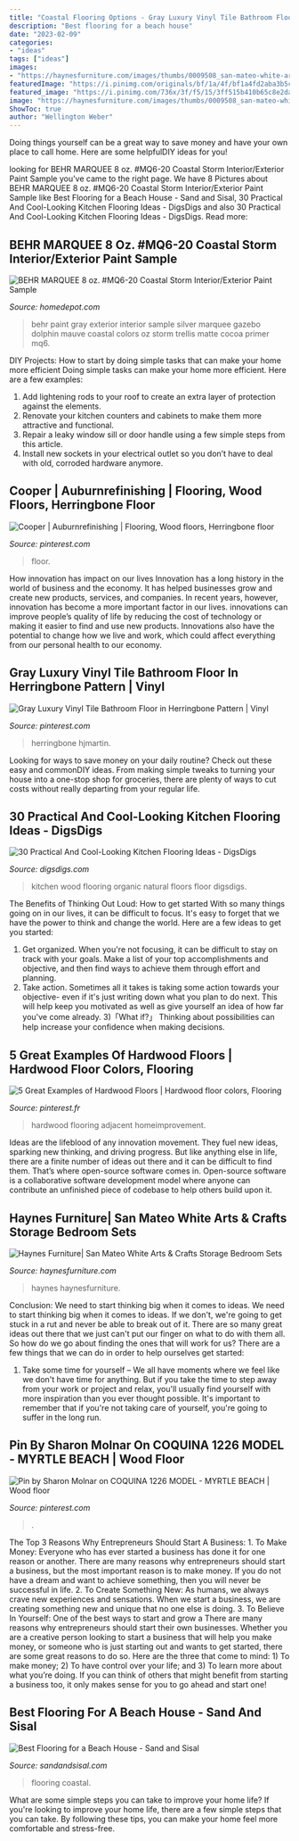 ```yaml
---
title: "Coastal Flooring Options - Gray Luxury Vinyl Tile Bathroom Floor In Herringbone Pattern"
description: "Best flooring for a beach house"
date: "2023-02-09"
categories:
- "ideas"
tags: ["ideas"]
images:
- "https://haynesfurniture.com/images/thumbs/0009508_san-mateo-white-arts-crafts-storage-bedroom-sets_1200.jpeg"
featuredImage: "https://i.pinimg.com/originals/bf/1a/4f/bf1a4fd2aba3b5c161335eaa3605f14c.jpg"
featured_image: "https://i.pinimg.com/736x/3f/f5/15/3ff515b410b65c8e2da20fe783eafebe--ceiling-detail-herringbone-pattern.jpg"
image: "https://haynesfurniture.com/images/thumbs/0009508_san-mateo-white-arts-crafts-storage-bedroom-sets_1200.jpeg"
ShowToc: true
author: "Wellington Weber"
---
```



Doing things yourself can be a great way to save money and have your own place to call home. Here are some helpfulDIY ideas for you!

	

		
looking for BEHR MARQUEE 8 oz. #MQ6-20 Coastal Storm Interior/Exterior Paint Sample you've came to the right page. We have 8 Pictures about BEHR MARQUEE 8 oz. #MQ6-20 Coastal Storm Interior/Exterior Paint Sample like Best Flooring for a Beach House - Sand and Sisal, 30 Practical And Cool-Looking Kitchen Flooring Ideas - DigsDigs and also 30 Practical And Cool-Looking Kitchen Flooring Ideas - DigsDigs. Read more:
		
    
## BEHR MARQUEE 8 Oz. #MQ6-20 Coastal Storm Interior/Exterior Paint Sample

<img loading=lazy src="https://images.homedepot-static.com/productImages/24d47b43-81b7-43a2-a44e-6636bdd8f8c4/svn/coastal-storm-behr-marquee-paint-colors-mq30416-64_1000.jpg" onerror="this.onerror=null;this.src='https://tse1.mm.bing.net/th?id=OIP.WnUxCPvvi0_mYM7JN05YbAHaHa&amp;pid=15.1';" alt="BEHR MARQUEE 8 oz. #MQ6-20 Coastal Storm Interior/Exterior Paint Sample">

_Source: homedepot.com_

>behr paint gray exterior interior sample silver marquee gazebo dolphin mauve coastal colors oz storm trellis matte cocoa primer mq6. 

	

DIY Projects: How to start by doing simple tasks that can make your home more efficient
Doing simple tasks can make your home more efficient. Here are a few examples:
1. Add lightening rods to your roof to create an extra layer of protection against the elements.
2. Renovate your kitchen counters and cabinets to make them more attractive and functional.
3. Repair a leaky window sill or door handle using a few simple steps from this article. 
4. Install new sockets in your electrical outlet so you don’t have to deal with old, corroded hardware anymore.

    
## Cooper | Auburnrefinishing | Flooring, Wood Floors, Herringbone Floor

<img loading=lazy src="https://i.pinimg.com/736x/3f/f5/15/3ff515b410b65c8e2da20fe783eafebe--ceiling-detail-herringbone-pattern.jpg" onerror="this.onerror=null;this.src='https://tse4.mm.bing.net/th?id=OIP.cg2uWUeQFzkT2YMlvy3qjAHaLH&amp;pid=15.1';" alt="Cooper | Auburnrefinishing | Flooring, Wood floors, Herringbone floor">

_Source: pinterest.com_

>floor. 

	

How innovation has impact on our lives
Innovation has a long history in the world of business and the economy. It has helped businesses grow and create new products, services, and companies. In recent years, however, innovation has become a more important factor in our lives. innovations can improve people’s quality of life by reducing the cost of technology or making it easier to find and use new products. Innovations also have the potential to change how we live and work, which could affect everything from our personal health to our economy.

    
## Gray Luxury Vinyl Tile Bathroom Floor In Herringbone Pattern | Vinyl

<img loading=lazy src="https://i.pinimg.com/originals/63/69/67/636967ccb3e2d8a8ecbe3990ed7fe2db.jpg" onerror="this.onerror=null;this.src='https://tse2.mm.bing.net/th?id=OIP.G_ci0_8K7gAdPkpbaGuLfQHaLG&amp;pid=15.1';" alt="Gray Luxury Vinyl Tile Bathroom Floor in Herringbone Pattern | Vinyl">

_Source: pinterest.com_

>herringbone hjmartin. 

	

Looking for ways to save money on your daily routine? Check out these easy and commonDIY ideas. From making simple tweaks to turning your house into a one-stop shop for groceries, there are plenty of ways to cut costs without really departing from your regular life.

    
## 30 Practical And Cool-Looking Kitchen Flooring Ideas - DigsDigs

<img loading=lazy src="http://www.digsdigs.com/photos/2016/07/23-organic-wood-kitchen-floor.jpg" onerror="this.onerror=null;this.src='https://tse2.mm.bing.net/th?id=OIP.9jYQThRJ9YefkKlLpJH2-gHaLH&amp;pid=15.1';" alt="30 Practical And Cool-Looking Kitchen Flooring Ideas - DigsDigs">

_Source: digsdigs.com_

>kitchen wood flooring organic natural floors floor digsdigs. 

	

The Benefits of Thinking Out Loud: How to get started
With so many things going on in our lives, it can be difficult to focus. It's easy to forget that we have the power to think and change the world. Here are a few ideas to get you started: 
1) Get organized. When you're not focusing, it can be difficult to stay on track with your goals. Make a list of your top accomplishments and objective, and then find ways to achieve them through effort and planning. 
2) Take action. Sometimes all it takes is taking some action towards your objective- even if it's just writing down what you plan to do next. This will help keep you motivated as well as give yourself an idea of how far you've come already. 
3)「What if?」 Thinking about possibilities can help increase your confidence when making decisions.

    
## 5 Great Examples Of Hardwood Floors | Hardwood Floor Colors, Flooring

<img loading=lazy src="https://i.pinimg.com/originals/bf/1a/4f/bf1a4fd2aba3b5c161335eaa3605f14c.jpg" onerror="this.onerror=null;this.src='https://tse1.mm.bing.net/th?id=OIP.LsBLOVYY5cVDnXxir52ZnQHaFj&amp;pid=15.1';" alt="5 Great Examples of Hardwood Floors | Hardwood floor colors, Flooring">

_Source: pinterest.fr_

>hardwood flooring adjacent homeimprovement. 

	

Ideas are the lifeblood of any innovation movement. They fuel new ideas, sparking new thinking, and driving progress. But like anything else in life, there are a finite number of ideas out there and it can be difficult to find them. That’s where open-source software comes in. Open-source software is a collaborative software development model where anyone can contribute an unfinished piece of codebase to help others build upon it.

    
## Haynes Furniture| San Mateo White Arts &amp; Crafts Storage Bedroom Sets

<img loading=lazy src="https://haynesfurniture.com/images/thumbs/0009508_san-mateo-white-arts-crafts-storage-bedroom-sets_1200.jpeg" onerror="this.onerror=null;this.src='https://tse4.mm.bing.net/th?id=OIP.XsyPwSul2uwZuJV-HAlH4gHaEc&amp;pid=15.1';" alt="Haynes Furniture| San Mateo White Arts &amp; Crafts Storage Bedroom Sets">

_Source: haynesfurniture.com_

>haynes haynesfurniture. 

	

Conclusion: We need to start thinking big when it comes to ideas.
We need to start thinking big when it comes to ideas. If we don't, we're going to get stuck in a rut and never be able to break out of it. There are so many great ideas out there that we just can't put our finger on what to do with them all. So how do we go about finding the ones that will work for us? There are a few things that we can do in order to help ourselves get started: 
1) Take some time for yourself – We all have moments where we feel like we don't have time for anything. But if you take the time to step away from your work or project and relax, you'll usually find yourself with more inspiration than you ever thought possible. It's important to remember that if you're not taking care of yourself, you're going to suffer in the long run.

    
## Pin By Sharon Molnar On COQUINA 1226 MODEL - MYRTLE BEACH | Wood Floor

<img loading=lazy src="https://i.pinimg.com/originals/0c/bb/c2/0cbbc2ddc114ae13105c24c9b02d1831.jpg" onerror="this.onerror=null;this.src='https://tse2.mm.bing.net/th?id=OIP.bRUga5tfv7ry69t12c-VkQHaJ4&amp;pid=15.1';" alt="Pin by Sharon Molnar on COQUINA 1226 MODEL - MYRTLE BEACH | Wood floor">

_Source: pinterest.com_

>. 

	

The Top 3 Reasons Why Entrepreneurs Should Start A Business: 1. To Make Money: Everyone who has ever started a business has done it for one reason or another. There are many reasons why entrepreneurs should start a business, but the most important reason is to make money. If you do not have a dream and want to achieve something, then you will never be successful in life. 2. To Create Something New: As humans, we always crave new experiences and sensations. When we start a business, we are creating something new and unique that no one else is doing. 3. To Believe In Yourself: One of the best ways to start and grow a
There are many reasons why entrepreneurs should start their own businesses. Whether you are a creative person looking to start a business that will help you make money, or someone who is just starting out and wants to get started, there are some great reasons to do so. Here are the three that come to mind: 1) To make money; 2) To have control over your life; and 3) To learn more about what you’re doing. If you can think of others that might benefit from starting a business too, it only makes sense for you to go ahead and start one!

    
## Best Flooring For A Beach House - Sand And Sisal

<img loading=lazy src="https://www.sandandsisal.com/wp-content/uploads/2017/04/Coastal-Flooring-Where-to-get-premium-tile-wood-laminate-and-luxury-vinyl-.-I-love-these-weathered-looks-Perfect-for-a-beach-home..jpg" onerror="this.onerror=null;this.src='https://tse3.mm.bing.net/th?id=OIP.uhrOov_MritE1P3CGgxebgHaPl&amp;pid=15.1';" alt="Best Flooring for a Beach House - Sand and Sisal">

_Source: sandandsisal.com_

>flooring coastal. 

	

What are some simple steps you can take to improve your home life?
If you're looking to improve your home life, there are a few simple steps that you can take. By following these tips, you can make your home feel more comfortable and stress-free.

